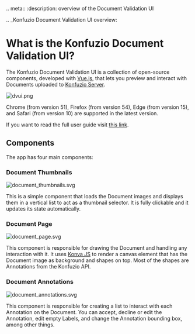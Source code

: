 .. meta::
:description: overview of the Document Validation UI

.. \_Konfuzio Document Validation UI overview:

# What is the Konfuzio Document Validation UI?

The Konfuzio Document Validation UI is a collection of open-source components, developed with [Vue.js](https://v2.vuejs.org/), that lets you preview and interact with Documents uploaded to [Konfuzio Server](https://konfuzio.com/).

![dvui.png](./images/dvui.png)

Chrome (from version 51), Firefox (from version 54), Edge (from version 15), and Safari (from version 10) are supported in the latest version.

If you want to read the full user guide visit [this link](https://help.konfuzio.com/document-validation-ui/index.html).

## Components

The app has four main components:

### Document Thumbnails

![document_thumbnails.svg](./images/document_thumbnails.svg)

This is a simple component that loads the Document images and displays them in a vertical list to act as a thumbnail selector. It is fully clickable and it updates its state automatically.

### Document Page

![document_page.svg](./images/document_page.svg)

This component is responsible for drawing the Document and handling any interaction with it. It uses [Konva JS](https://konvajs.org/docs/vue/index.html) to render a canvas element that has the Document image as background and shapes on top. Most of the shapes are Annotations from the Konfuzio API.

### Document Annotations

![document_annotations.svg](./images/document_annotations.svg)

This component is responsible for creating a list to interact with each Annotation on the Document. You can accept, decline or edit the Annotation, edit empty Labels, and change the Annotation bounding box, among other things.
